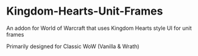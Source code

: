 # Kingdom-Hearts-Unit-Frames
An addon for World of Warcraft that uses Kingdom Hearts style UI for unit frames

Primarily designed for Classic WoW (Vanilla & Wrath)
